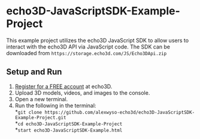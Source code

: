 # echo3D-JavaScriptSDK-Example-Project
This example project utilizes the echo3D JavaScript SDK to allow users to interact with the echo3D API via JavaScript code.
The SDK can be downloaded from `https://storage.echo3d.com/JS/Echo3DApi.zip`


## Setup and Run
1. [Register for a FREE account](https://console.echo3d.com/#/auth/register?utm_term={keyword}&utm_campaign=javascript_sdk&utm_source=github&utm_medium=sourcecontrol) at echo3D.
2. Upload 3D models, videos, and images to the console.
3. Open a new terminal.
4. Run the following in the terminal: <br>
*`git clone https://github.com/alexwyso-echo3d/echo3D-JavaScriptSDK-Example-Project.git`<br>
*`cd echo3D-JavaScriptSDK-Example-Project` <br>
*`start echo3D-JavaScriptSDK-Example.html` <br>
